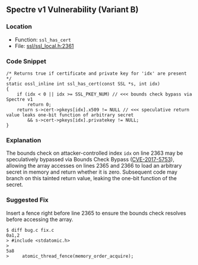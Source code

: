 ## Spectre v1 Vulnerability (Variant B)

### Location
- Function: `ssl_has_cert`
- File: [ssl/ssl_local.h:2361](https://github.com/openssl/openssl/blob/3d27ac8d92ef89c202b518cf6c4e15477eb594b2/ssl/ssl_local.h#L2361)

### Code Snippet
```
/* Returns true if certificate and private key for 'idx' are present */
static ossl_inline int ssl_has_cert(const SSL *s, int idx)
{
    if (idx < 0 || idx >= SSL_PKEY_NUM) // <<< bounds check bypass via Spectre v1
        return 0;
    return s->cert->pkeys[idx].x509 != NULL // <<< speculative return value leaks one-bit function of arbitrary secret
        && s->cert->pkeys[idx].privatekey != NULL;
}
```

### Explanation
The bounds check on attacker-controlled index `idx` on line 2363 may be speculatively  bypassed via Bounds Check Bypass ([CVE-2017-5753](https://www.cve.org/CVERecord?id=CVE-2017-5753)), 
allowing the array accesses on lines 2365 and 2366 to load an arbitrary secret in memory and return whether it is zero. 
Subsequent code may branch on this tainted return value, leaking the one-bit function of the secret.

### Suggested Fix
Insert a fence right before line 2365 to ensure the bounds check resolves before accessing the array.
```
$ diff bug.c fix.c
0a1,2
> #include <stdatomic.h>
> 
5a8
>     atomic_thread_fence(memory_order_acquire);
```
